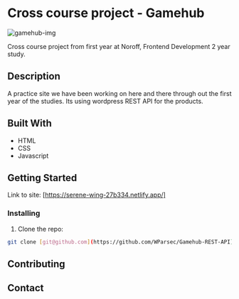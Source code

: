 # Cross course project - Gamehub

![gamehub-img](https://user-images.githubusercontent.com/91538926/171018426-5bd41ee7-86fd-4209-9289-24c7b567b423.png)

Cross course project from first year at Noroff, Frontend Development 2 year study.

## Description

A practice site we have been working on here and there through out the first year of the studies. Its using wordpress REST API for the products. 

## Built With

- HTML
- CSS
- Javascript

## Getting Started

Link to site: [https://serene-wing-27b334.netlify.app/]

### Installing

1. Clone the repo:

```bash
git clone [git@github.com](https://github.com/WParsec/Gamehub-REST-API)
```

## Contributing


## Contact
